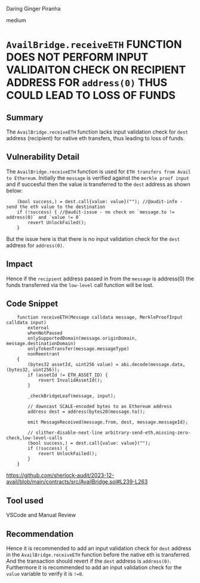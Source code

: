 Daring Ginger Piranha

medium

# `AvailBridge.receiveETH` FUNCTION DOES NOT PERFORM INPUT VALIDAITON CHECK ON RECIPIENT ADDRESS FOR `address(0)` THUS COULD LEAD TO LOSS OF FUNDS

## Summary

The `AvailBridge.receiveETH` function lacks input validation check for `dest` address (recipient) for native eth transfers, thus leading to loss of funds.

## Vulnerability Detail

The `AvailBridge.receiveETH` function is used for `ETH transfers from Avail to Ethereum`.  Initially the `message` is verified against the `merkle proof input` and if succesful then the value is transferred to the `dest` address as shown below:

        (bool success,) = dest.call{value: value}(""); //@audit-info - send the eth value to the destination
        if (!success) { //@audit-issue - no check on `message.to != address(0)` and `value != 0`
            revert UnlockFailed();
        }

But the issue here is that there is no input validation check for the `dest` address for `address(0)`.

## Impact

Hence if the `recipient` address passed in from the `message` is address(0) the funds transferred via the `low-level` call function will be lost. 

## Code Snippet

```solidity
    function receiveETH(Message calldata message, MerkleProofInput calldata input)
        external
        whenNotPaused
        onlySupportedDomain(message.originDomain, message.destinationDomain)
        onlyTokenTransfer(message.messageType)
        nonReentrant
    {
        (bytes32 assetId, uint256 value) = abi.decode(message.data, (bytes32, uint256));
        if (assetId != ETH_ASSET_ID) {
            revert InvalidAssetId();
        }

        _checkBridgeLeaf(message, input);

        // downcast SCALE-encoded bytes to an Ethereum address
        address dest = address(bytes20(message.to));

        emit MessageReceived(message.from, dest, message.messageId);

        // slither-disable-next-line arbitrary-send-eth,missing-zero-check,low-level-calls
        (bool success,) = dest.call{value: value}("");
        if (!success) {
            revert UnlockFailed();
        }
    }
```

https://github.com/sherlock-audit/2023-12-avail/blob/main/contracts/src/AvailBridge.sol#L239-L263

## Tool used
VSCode and Manual Review

## Recommendation

Hence it is recommended to add an input validation check for `dest` address in the `AvailBridge.receiveETH` function before the native eth is transferred. And the transaction should revert if the `dest` address is `address(0)`. Furthermore it is recommended to add an input validation check for the `value` variable to verify it is `!=0`. 
